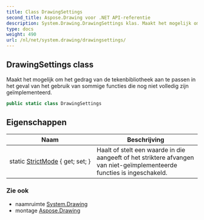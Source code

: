 ```yaml
---
title: Class DrawingSettings
second_title: Aspose.Drawing voor .NET API-referentie
description: System.Drawing.DrawingSettings klas. Maakt het mogelijk om het gedrag van de tekenbibliotheek aan te passen in het geval van het gebruik van sommige functies die nog niet volledig zijn geïmplementeerd.
type: docs
weight: 490
url: /nl/net/system.drawing/drawingsettings/
---
```

## DrawingSettings class

Maakt het mogelijk om het gedrag van de tekenbibliotheek aan te passen in het geval van het gebruik van sommige functies die nog niet volledig zijn geïmplementeerd.

```csharp
public static class DrawingSettings
```

## Eigenschappen

| Naam | Beschrijving |
| --- | --- |
| static [StrictMode](../../system.drawing/drawingsettings/strictmode/) { get; set; } | Haalt of stelt een waarde in die aangeeft of het striktere afvangen van niet-geïmplementeerde functies is ingeschakeld. |

### Zie ook

* naamruimte [System.Drawing](../../system.drawing/)
* montage [Aspose.Drawing](../../)


